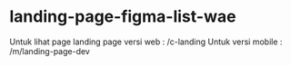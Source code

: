 # landing-page-figma-list-wae
  Untuk lihat page landing page versi web : /c-landing
  Untuk versi mobile : /m/landing-page-dev
